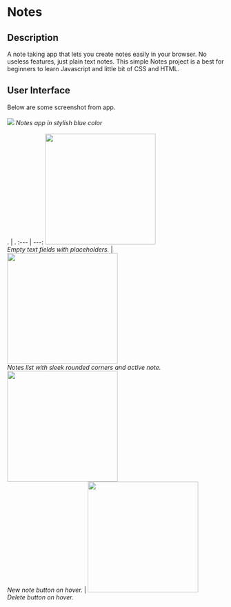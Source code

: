 # **Notes**


## Description
A note taking app that lets you create notes easily in your browser. No useless features, just plain text notes.
This simple Notes project is a best for beginners to learn Javascript and little bit of CSS and HTML.


## User Interface
Below are some screenshot from app.
<br>
<br>
<img src="https://i.imgur.com/kK3X194.png">
*Notes app in stylish blue color*
<br>
<br>
. | .
:--- | ---:
 <img src="https://i.imgur.com/FtaNPDt.png" height="256"> <br> *Empty text fields with placeholders.* | <img src="https://i.imgur.com/VG7Gy2o.png" height="256"> <br> *Notes list with sleek rounded corners and active note.* 
  <img src="https://i.imgur.com/VEvYkTT.png" height="256"> <br> *New note button on hover.* | <img src="https://i.imgur.com/FMaPhoIh.png" height="256"> <br> *Delete button on hover.*

